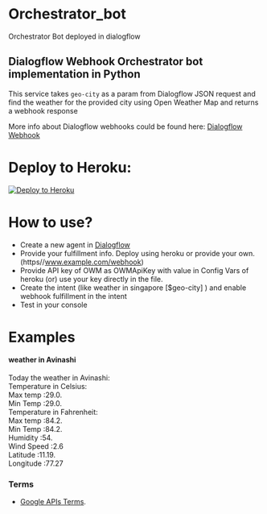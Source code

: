 # Orchestrator_bot
Orchestrator Bot deployed in dialogflow
## Dialogflow Webhook Orchestrator bot implementation in Python
This service takes `geo-city` as a param from Dialogflow JSON request and find the weather for the provided city using Open Weather Map and returns a webhook response

More info about Dialogflow webhooks could be found here:
[Dialogflow Webhook](https://dialogflow.com/docs/fulfillment)

# Deploy to Heroku:
[![Deploy to Heroku](https://www.herokucdn.com/deploy/button.svg)](https://heroku.com/deploy)

# How to use?
* Create a new agent in [Dialogflow](https://dialogflow.com/)
* Provide your fulfillment info. Deploy using heroku or provide your own. (https//www.example.com/webhook)
* Provide API key of OWM as OWMApiKey with value in Config Vars of heroku (or) use your key directly in the file. 
* Create the intent (like weather in singapore [$geo-city] ) and enable webhook fulfillment in the intent
* Test in your console
# Examples
#### weather in Avinashi
Today the weather in Avinashi:   
Temperature in Celsius:  
Max temp :29.0.  
Min Temp :29.0.  
Temperature in Fahrenheit:  
Max temp :84.2.  
Min Temp :84.2.  
Humidity :54.  
Wind Speed :2.6  
Latitude :11.19.  
Longitude :77.27  

### Terms
* [Google APIs Terms](https://developers.google.com/terms/).
